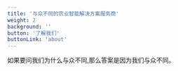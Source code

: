 ```yaml
---
title: '与众不同的农业智能解决方案服务商'
weight: 2
background: ''
button: '了解我们'
buttonLink: 'about'
---
```


如果要问我们为什么与众不同,那么答案是因为我们与众不同。

